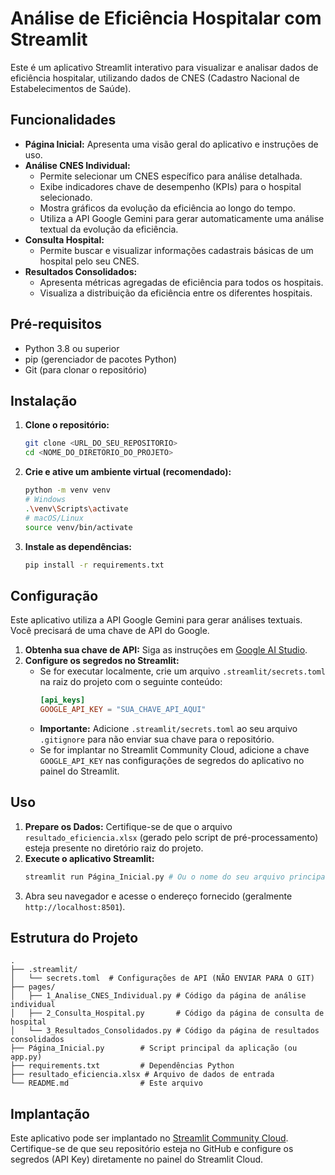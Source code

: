 # Análise de Eficiência Hospitalar com Streamlit

Este é um aplicativo Streamlit interativo para visualizar e analisar dados de eficiência hospitalar, utilizando dados de CNES (Cadastro Nacional de Estabelecimentos de Saúde).

## Funcionalidades

*   **Página Inicial:** Apresenta uma visão geral do aplicativo e instruções de uso.
*   **Análise CNES Individual:**
    *   Permite selecionar um CNES específico para análise detalhada.
    *   Exibe indicadores chave de desempenho (KPIs) para o hospital selecionado.
    *   Mostra gráficos da evolução da eficiência ao longo do tempo.
    *   Utiliza a API Google Gemini para gerar automaticamente uma análise textual da evolução da eficiência.
*   **Consulta Hospital:**
    *   Permite buscar e visualizar informações cadastrais básicas de um hospital pelo seu CNES.
*   **Resultados Consolidados:**
    *   Apresenta métricas agregadas de eficiência para todos os hospitais.
    *   Visualiza a distribuição da eficiência entre os diferentes hospitais.

## Pré-requisitos

*   Python 3.8 ou superior
*   pip (gerenciador de pacotes Python)
*   Git (para clonar o repositório)

## Instalação

1.  **Clone o repositório:**
    ```bash
    git clone <URL_DO_SEU_REPOSITORIO>
    cd <NOME_DO_DIRETORIO_DO_PROJETO>
    ```

2.  **Crie e ative um ambiente virtual (recomendado):**
    ```bash
    python -m venv venv
    # Windows
    .\venv\Scripts\activate
    # macOS/Linux
    source venv/bin/activate
    ```

3.  **Instale as dependências:**
    ```bash
    pip install -r requirements.txt
    ```

## Configuração

Este aplicativo utiliza a API Google Gemini para gerar análises textuais. Você precisará de uma chave de API do Google.

1.  **Obtenha sua chave de API:** Siga as instruções em [Google AI Studio](https://aistudio.google.com/app/apikey).
2.  **Configure os segredos no Streamlit:**
    *   Se for executar localmente, crie um arquivo `.streamlit/secrets.toml` na raiz do projeto com o seguinte conteúdo:
        ```toml
        [api_keys]
        GOOGLE_API_KEY = "SUA_CHAVE_API_AQUI"
        ```
    *   **Importante:** Adicione `.streamlit/secrets.toml` ao seu arquivo `.gitignore` para não enviar sua chave para o repositório.
    *   Se for implantar no Streamlit Community Cloud, adicione a chave `GOOGLE_API_KEY` nas configurações de segredos do aplicativo no painel do Streamlit.

## Uso

1.  **Prepare os Dados:** Certifique-se de que o arquivo `resultado_eficiencia.xlsx` (gerado pelo script de pré-processamento) esteja presente no diretório raiz do projeto.
2.  **Execute o aplicativo Streamlit:**
    ```bash
    streamlit run Página_Inicial.py # Ou o nome do seu arquivo principal
    ```
3.  Abra seu navegador e acesse o endereço fornecido (geralmente `http://localhost:8501`).

## Estrutura do Projeto

```
.
├── .streamlit/
│   └── secrets.toml  # Configurações de API (NÃO ENVIAR PARA O GIT)
├── pages/
│   ├── 1_Analise_CNES_Individual.py # Código da página de análise individual
│   ├── 2_Consulta_Hospital.py       # Código da página de consulta de hospital
│   └── 3_Resultados_Consolidados.py # Código da página de resultados consolidados
├── Página_Inicial.py        # Script principal da aplicação (ou app.py)
├── requirements.txt         # Dependências Python
├── resultado_eficiencia.xlsx # Arquivo de dados de entrada
└── README.md                # Este arquivo
```

## Implantação

Este aplicativo pode ser implantado no [Streamlit Community Cloud](https://streamlit.io/cloud). Certifique-se de que seu repositório esteja no GitHub e configure os segredos (API Key) diretamente no painel do Streamlit Cloud. 